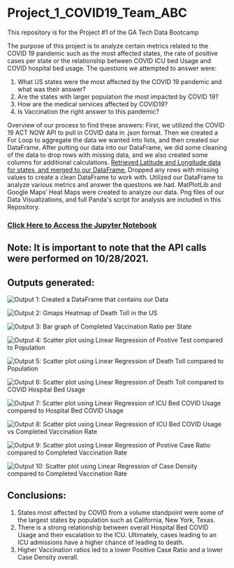 # Project_1_COVID19_Team_ABC
This repository is for the Project #1 of the GA Tech Data Bootcamp

The purpose of this project is to analyze certain metrics related to the COVID 19 pandemic such as the most affected states, the rate of positive cases per state or the relationship between COVID ICU bed Usage and COVID hospital bed usage. The questions we attempted to answer were: 
1. What US states were the most affected by the COVID 19 pandemic and what was their answer? 
2. Are the states with larger population the most impacted by COVID 19? 
3. How are the medical services affected by COVID19?
4. Is Vaccination the right answer to this pandemic? 

Overview of our process to find these answers: 
First, we utilized the COVID 19 ACT NOW API to pull in COVID data in .json format. 
Then we created a For Loop to aggregate the data we wanted into lists, and then created our DataFrame. 
After putting our data into our DataFrame, we did some cleaning of the data to drop rows with missing data, and we also created some columns for additional calculations. 
[Retrieved Latitude and Longitude data for states, and merged to our DataFrame.](https://github.com/NazihZaz/Project_1_COVID19_Team_ABC/tree/main/Data)
Dropped any rows with missing values to create a clean DataFrame to work with. 
Utilized our DataFrame to analyze various metrics and answer the questions we had. 
MatPlotLib and Google Maps’ Heat Maps were created to analyze our data.
Png files of our Data Visualizations, and full Panda's script for analysis are included in this Repository. 
### [Click Here to Access the Jupyter Notebook](https://github.com/NazihZaz/Project_1_COVID19_Team_ABC/blob/main/covid_data.ipynb)


## Note: It is important to note that the API calls were performed on 10/28/2021.

## Outputs generated:

![Output 1: Created a DataFrame that contains our Data](https://github.com/NazihZaz/Project_1_COVID19_Team_ABC/blob/main/Images/DataFrame%20Screenshot.png)

![Output 2: Gmaps Heatmap of Death Toll in the US](https://github.com/NazihZaz/Project_1_COVID19_Team_ABC/blob/main/Images/Heatmap%20Screenshot.png)

![Output 3: Bar graph of Completed Vaccination Ratio per State](https://github.com/NazihZaz/Project_1_COVID19_Team_ABC/blob/main/Images/Completed_Vaccinations_Ratio_per_State.png)

![Output 4: Scatter plot using Linear Regression of Postive Test compared to Population](https://github.com/NazihZaz/Project_1_COVID19_Team_ABC/blob/main/Images/Positive_Tests_vs_Population.png)

![Output 5: Scatter plot using Linear Regression of Death Toll compared to Population](https://github.com/NazihZaz/Project_1_COVID19_Team_ABC/blob/main/Images/Death_Toll_vs_Population.png)

![Output 6: Scatter plot using Linear Regression of Death Toll compared to COVID Hospital Bed Usage](https://github.com/NazihZaz/Project_1_COVID19_Team_ABC/blob/main/Images/Death_Toll_vs_Hospital_Beds_COVID_Usage.png)

![Output 7: Scatter plot using Linear Regression of ICU Bed COVID Usage compared to Hospital Bed COVID Usage](https://github.com/NazihZaz/Project_1_COVID19_Team_ABC/blob/main/Images/ICU_Beds_COVID_Usage_vs_Hospital_Beds_COVID_Usage.png)

![Output 8: Scatter plot using Linear Regression of ICU Bed COVID Usage vs Completed Vaccination Rate](https://github.com/NazihZaz/Project_1_COVID19_Team_ABC/blob/main/Images/ICU_Beds_COVID_Usage_vs_Completed_Vaccinations_Ratio.png)

![Output 9: Scatter plot using Linear Regression of Postive Case Ratio compared to Completed Vaccination Rate](https://github.com/NazihZaz/Project_1_COVID19_Team_ABC/blob/main/Images/Positive_Case_Ratio_vs_Completed_Vaccinations_Ratio.png)

![Output 10: Scatter plot using Linear Regression of Case Density compared to Completed Vaccination Rate](https://github.com/NazihZaz/Project_1_COVID19_Team_ABC/blob/main/Images/Case_Density_vs_Completed_Vaccinations_Ratio.png)



## Conclusions: 
1. States most affected by COVID from a volume standpoint were some of the largest states by population such as California, New York, Texas. 
2. There is a strong relationship between overall Hospital Bed COVID Usage and their escalation to the ICU. Ultimately, cases leading to an ICU admissions have a higher chance of leading to death. 
3. Higher Vaccination ratios led to a lower Positive Case Ratio and a lower Case Density overall. 
